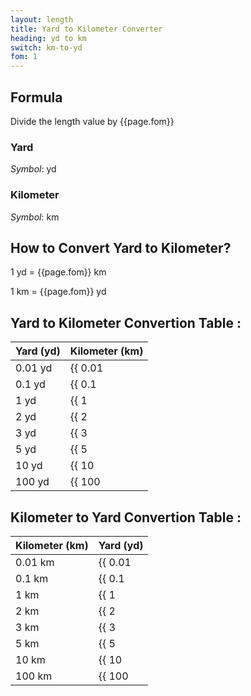 ```yaml
---
layout: length
title: Yard to Kilometer Converter
heading: yd to km
switch: km-to-yd
fom: 1
---
```


## Formula
Divide the length value by {{page.fom}}

### Yard
*Symbol*: yd

### Kilometer
*Symbol*: km

## How to Convert Yard to Kilometer?
1 yd = {{page.fom}} km

1 km = {{page.fom}} yd

## Yard to Kilometer Convertion Table :

| Yard (yd) | Kilometer (km) |
| ---- | ---- |
| 0.01 yd | {{ 0.01 | divided_by: page.fom | round: 5 }} km |
| 0.1 yd | {{ 0.1 | divided_by: page.fom | round: 5 }} km |
| 1 yd | {{ 1 | divided_by: page.fom | round: 5 }} km |
| 2 yd | {{ 2 | divided_by: page.fom | round: 5 }} km |
| 3 yd | {{ 3 | divided_by: page.fom | round: 5 }} km |
| 5 yd | {{ 5 | divided_by: page.fom | round: 5 }} km |
| 10 yd | {{ 10 | divided_by: page.fom | round: 5 }} km |
| 100 yd | {{ 100 | divided_by: page.fom | round: 5 }} km |

## Kilometer to Yard Convertion Table :

| Kilometer (km) | Yard (yd) |
| ---- | ---- |
| 0.01 km | {{ 0.01 | times: page.fom | round: 5 }} yd |
| 0.1 km | {{ 0.1 | times: page.fom | round: 5 }} yd |
| 1 km | {{ 1 | times: page.fom | round: 5 }} yd |
| 2 km | {{ 2 | times: page.fom | round: 5 }} yd |
| 3 km | {{ 3 | times: page.fom | round: 5 }} yd |
| 5 km | {{ 5 | times: page.fom | round: 5 }} yd |
| 10 km | {{ 10 | times: page.fom | round: 5 }} yd |
| 100 km | {{ 100 | times: page.fom | round: 5 }} yd |

<script>
selectInput[6].selected = true
selectOutput[8].selected = true
</script>
